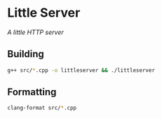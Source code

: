 # Little Server
_A little HTTP server_

## Building

```sh
g++ src/*.cpp -o littleserver && ./littleserver
```

## Formatting

```sh
clang-format src/*.cpp
```
